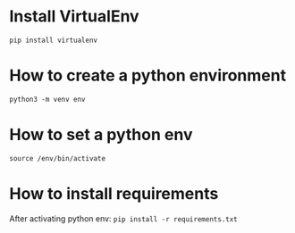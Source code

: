 # Install VirtualEnv
`pip install virtualenv`

# How to create a python environment
`python3 -m venv env`

# How to set a python env
`source /env/bin/activate`

# How to install requirements
After activating python env:
`pip install -r requirements.txt`
